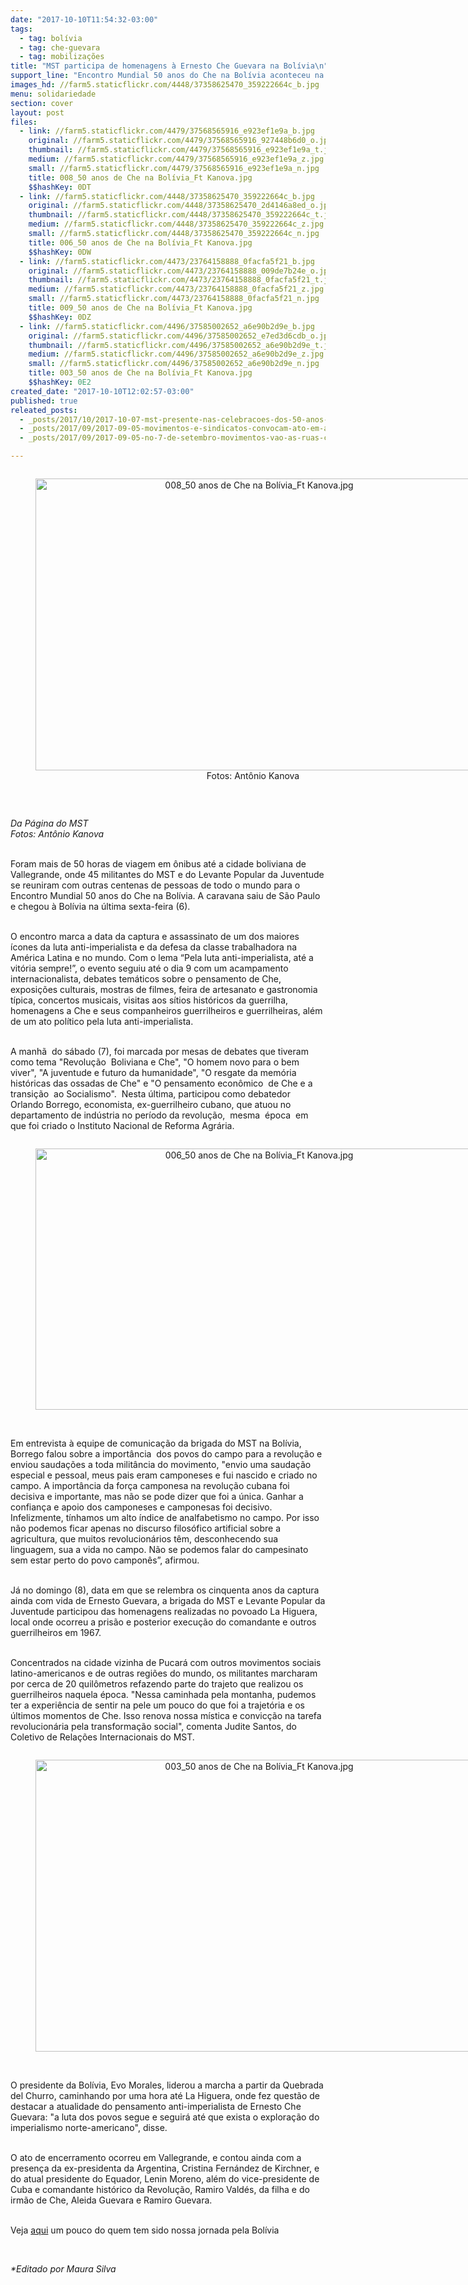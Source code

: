 ```yaml
---
date: "2017-10-10T11:54:32-03:00"
tags:
  - tag: bolívia
  - tag: che-guevara
  - tag: mobilizações
title: "MST participa de homenagens à Ernesto Che Guevara na Bolívia\n"
support_line: "Encontro Mundial 50 anos do Che na Bolívia aconteceu na cidade boliviana de Vallegrande, entre os dias 6 e 9 de outubro\n"
images_hd: //farm5.staticflickr.com/4448/37358625470_359222664c_b.jpg
menu: solidariedade
section: cover
layout: post
files:
  - link: //farm5.staticflickr.com/4479/37568565916_e923ef1e9a_b.jpg
    original: //farm5.staticflickr.com/4479/37568565916_927448b6d0_o.jpg
    thumbnail: //farm5.staticflickr.com/4479/37568565916_e923ef1e9a_t.jpg
    medium: //farm5.staticflickr.com/4479/37568565916_e923ef1e9a_z.jpg
    small: //farm5.staticflickr.com/4479/37568565916_e923ef1e9a_n.jpg
    title: 008_50 anos de Che na Bolívia_Ft Kanova.jpg
    $$hashKey: 0DT
  - link: //farm5.staticflickr.com/4448/37358625470_359222664c_b.jpg
    original: //farm5.staticflickr.com/4448/37358625470_2d4146a8ed_o.jpg
    thumbnail: //farm5.staticflickr.com/4448/37358625470_359222664c_t.jpg
    medium: //farm5.staticflickr.com/4448/37358625470_359222664c_z.jpg
    small: //farm5.staticflickr.com/4448/37358625470_359222664c_n.jpg
    title: 006_50 anos de Che na Bolívia_Ft Kanova.jpg
    $$hashKey: 0DW
  - link: //farm5.staticflickr.com/4473/23764158888_0facfa5f21_b.jpg
    original: //farm5.staticflickr.com/4473/23764158888_009de7b24e_o.jpg
    thumbnail: //farm5.staticflickr.com/4473/23764158888_0facfa5f21_t.jpg
    medium: //farm5.staticflickr.com/4473/23764158888_0facfa5f21_z.jpg
    small: //farm5.staticflickr.com/4473/23764158888_0facfa5f21_n.jpg
    title: 009_50 anos de Che na Bolívia_Ft Kanova.jpg
    $$hashKey: 0DZ
  - link: //farm5.staticflickr.com/4496/37585002652_a6e90b2d9e_b.jpg
    original: //farm5.staticflickr.com/4496/37585002652_e7ed3d6cdb_o.jpg
    thumbnail: //farm5.staticflickr.com/4496/37585002652_a6e90b2d9e_t.jpg
    medium: //farm5.staticflickr.com/4496/37585002652_a6e90b2d9e_z.jpg
    small: //farm5.staticflickr.com/4496/37585002652_a6e90b2d9e_n.jpg
    title: 003_50 anos de Che na Bolívia_Ft Kanova.jpg
    $$hashKey: 0E2
created_date: "2017-10-10T12:02:57-03:00"
published: true
releated_posts:
  - _posts/2017/10/2017-10-07-mst-presente-nas-celebracoes-dos-50-anos-do-che-na-bolivia.md
  - _posts/2017/09/2017-09-05-movimentos-e-sindicatos-convocam-ato-em-apoio-a-lula-em-curitiba.md
  - _posts/2017/09/2017-09-05-no-7-de-setembro-movimentos-vao-as-ruas-contra-reformas-e-retirada-de-direitos.md

---
```

<div style="text-align:center">
<figure class="image" style="display:inline-block"><img alt="008_50 anos de Che na Bolívia_Ft Kanova.jpg" height="467" src="//farm5.staticflickr.com/4479/37568565916_e923ef1e9a_b.jpg" width="700" />
<figcaption>Fotos: Ant&ocirc;nio Kanova&nbsp;</figcaption>
</figure>
</div>

<p>&nbsp;</p>

<p><em>Da P&aacute;gina do MST&nbsp;<br />
Fotos: Ant&ocirc;nio Kanova</em></p>

<p><br />
Foram mais de 50 horas de viagem em &ocirc;nibus at&eacute; a cidade boliviana de Vallegrande, onde 45 militantes do MST e do Levante Popular da Juventude se reuniram com outras centenas de pessoas de todo o mundo para o Encontro Mundial 50 anos do Che na Bol&iacute;via. A caravana saiu de S&atilde;o Paulo e chegou &agrave; Bol&iacute;via na &uacute;ltima sexta-feira (6).</p>

<p><br />
O encontro marca a data da captura e assassinato de um dos maiores &iacute;cones da luta anti-imperialista e da defesa da classe trabalhadora na Am&eacute;rica Latina e no mundo. Com o lema &ldquo;Pela luta anti-imperialista, at&eacute; a vit&oacute;ria sempre!&rdquo;, o evento seguiu at&eacute; o dia 9 com um acampamento internacionalista, debates tem&aacute;ticos sobre o pensamento de Che, exposi&ccedil;&otilde;es culturais, mostras de filmes, feira de artesanato e gastronomia t&iacute;pica, concertos musicais, visitas aos s&iacute;tios hist&oacute;ricos da guerrilha, homenagens a Che e seus companheiros guerrilheiros e guerrilheiras, al&eacute;m&nbsp; de um ato pol&iacute;tico pela luta anti-imperialista.</p>

<p><br />
A manh&atilde;&nbsp; do s&aacute;bado (7), foi marcada por mesas de debates que tiveram como tema &quot;Revolu&ccedil;&atilde;o&nbsp; Boliviana e Che&quot;, &quot;O homem novo para o bem viver&quot;, &quot;A juventude e futuro da humanidade&quot;, &quot;O resgate da mem&oacute;ria&nbsp; hist&oacute;ricas das ossadas de Che&quot; e &quot;O pensamento econ&ocirc;mico&nbsp; de Che e a transi&ccedil;&atilde;o&nbsp; ao Socialismo&quot;.&nbsp; Nesta &uacute;ltima, participou como debatedor Orlando Borrego, economista, ex-guerrilheiro cubano, que atuou no departamento de ind&uacute;stria no per&iacute;odo da revolu&ccedil;&atilde;o,&nbsp; mesma&nbsp; &eacute;poca&nbsp; em que foi criado o Instituto Nacional de Reforma Agr&aacute;ria.</p>

<div style="text-align:center">
<figure class="image" style="display:inline-block"><img alt="006_50 anos de Che na Bolívia_Ft Kanova.jpg" height="418" src="//farm5.staticflickr.com/4448/37358625470_359222664c_b.jpg" width="700" />
<figcaption></figcaption>
</figure>
</div>

<p><br />
Em entrevista &agrave; equipe de comunica&ccedil;&atilde;o da brigada do MST na Bol&iacute;via, Borrego&nbsp;falou sobre a import&acirc;ncia&nbsp; dos povos do campo para a revolu&ccedil;&atilde;o e enviou sauda&ccedil;&otilde;es a toda milit&acirc;ncia do movimento, &quot;envio uma sauda&ccedil;&atilde;o especial e pessoal, meus pais eram camponeses e fui nascido e criado no campo. A import&acirc;ncia da for&ccedil;a camponesa na revolu&ccedil;&atilde;o cubana foi decisiva e importante, mas n&atilde;o se pode dizer que foi a &uacute;nica. Ganhar a confian&ccedil;a e apoio dos camponeses e camponesas foi decisivo. Infelizmente, t&iacute;nhamos um alto &iacute;ndice de analfabetismo no campo. Por isso n&atilde;o podemos ficar apenas no discurso filos&oacute;fico artificial sobre a agricultura, que muitos revolucion&aacute;rios t&ecirc;m, desconhecendo sua linguagem, sua a vida no campo. N&atilde;o se podemos falar do campesinato sem estar perto do povo campon&ecirc;s&rdquo;, afirmou.</p>

<p><br />
J&aacute; no domingo (8), data em que se relembra os cinquenta anos da captura ainda com vida de Ernesto Guevara, a brigada do MST e Levante Popular da Juventude participou das homenagens realizadas no povoado La Higuera, local onde ocorreu a pris&atilde;o e posterior execu&ccedil;&atilde;o do comandante e outros guerrilheiros em 1967.</p>

<p><br />
Concentrados na cidade vizinha de Pucar&aacute; com outros movimentos sociais latino-americanos e de outras regi&otilde;es do mundo, os militantes marcharam por cerca de 20 quil&ocirc;metros refazendo parte do trajeto que realizou os guerrilheiros naquela &eacute;poca. &quot;Nessa caminhada pela montanha, pudemos ter a experi&ecirc;ncia de sentir na pele um pouco do que foi a trajet&oacute;ria e os &uacute;ltimos momentos de Che. Isso renova nossa m&iacute;stica e convic&ccedil;&atilde;o na tarefa revolucion&aacute;ria pela transforma&ccedil;&atilde;o social&quot;, comenta Judite Santos, do Coletivo de Rela&ccedil;&otilde;es Internacionais do MST.</p>

<div style="text-align:center">
<figure class="image" style="display:inline-block"><img alt="003_50 anos de Che na Bolívia_Ft Kanova.jpg" height="467" src="//farm5.staticflickr.com/4496/37585002652_a6e90b2d9e_b.jpg" width="700" />
<figcaption></figcaption>
</figure>
</div>

<p><br />
O presidente da Bol&iacute;via, Evo Morales, liderou a marcha a partir da Quebrada del Churro, caminhando por uma hora at&eacute; La Higuera, onde fez quest&atilde;o de destacar a atualidade do pensamento anti-imperialista de Ernesto Che Guevara: &quot;a luta dos povos segue e seguir&aacute; at&eacute; que exista o explora&ccedil;&atilde;o do imperialismo norte-americano&quot;, disse.</p>

<p><br />
O ato de encerramento ocorreu em Vallegrande, e contou ainda com a presen&ccedil;a da ex-presidenta da Argentina, Cristina Fern&aacute;ndez de Kirchner, e do atual presidente do Equador, Lenin Moreno, al&eacute;m do vice-presidente de Cuba e comandante hist&oacute;rico da Revolu&ccedil;&atilde;o, Ramiro Vald&eacute;s, da filha e do irm&atilde;o de Che, Aleida Guevara e Ramiro Guevara.</p>

<p><br />
Veja <a href="https://www.facebook.com/MovimentoSemTerra/videos/1756482027757837/">aqui</a> um pouco do quem tem sido nossa jornada pela Bol&iacute;via&nbsp;</p>

<p>&nbsp;</p>

<p><em>*Editado por Maura Silva</em></p>

<p>&nbsp;</p>
